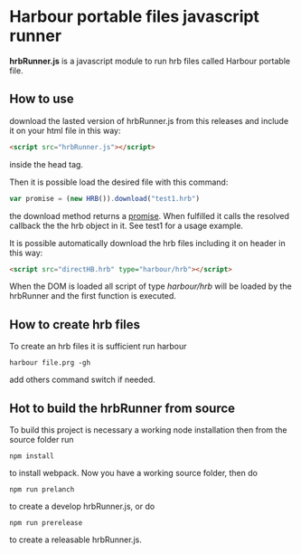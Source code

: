 # Harbour portable files javascript runner
**hrbRunner.js** is a javascript module to run hrb files called Harbour portable file.
## How to use
download the lasted version of hrbRunner.js from this releases and include it on your html file in this way:
```html
<script src="hrbRunner.js"></script>
```
inside the head tag.

Then it is possible load the desired file with this command:
```js
var promise = (new HRB()).download("test1.hrb")
```
the download method returns a [promise](https://developer.mozilla.org/en-US/docs/Web/JavaScript/Reference/Global_Objects/Promise). When fulfilled it calls the resolved callback the the hrb object in it. See test1 for a usage example.

It is possible automatically download the hrb files including it on header in this way:
```html
<script src="directHB.hrb" type="harbour/hrb"></script>
```
When the DOM is loaded all script of type *harbour/hrb* will be loaded by the hrbRunner and the first function is executed.
## How to create hrb files
To create an hrb files it is sufficient run harbour
```shell
harbour file.prg -gh
```
add others command switch if needed.
## Hot to build the hrbRunner from source
To build this project is necessary a working node installation then from the source folder run
```shell
npm install
```
to install webpack.
Now you have a working source folder, then do
```shell
npm run prelanch
```
to create a develop hrbRunner.js, or do
```shell
npm run prerelease
```
to create a releasable hrbRunner.js.
